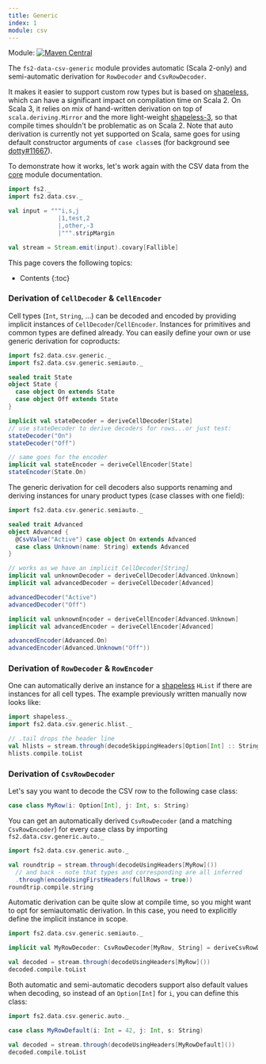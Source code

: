 ```yaml
---
title: Generic
index: 1
module: csv
---
```


Module: [![Maven Central](https://img.shields.io/maven-central/v/org.gnieh/fs2-data-csv-generic_2.13.svg)](https://mvnrepository.com/artifact/org.gnieh/fs2-data-csv-generic_2.13)

The `fs2-data-csv-generic` module provides automatic (Scala 2-only) and semi-automatic derivation for `RowDecoder` and `CsvRowDecoder`. 

It makes it easier to support custom row types but is based on [shapeless][shapeless], which can have a significant impact on compilation time on Scala 2. On Scala 3, it relies on mix of hand-written derivation on top of `scala.deriving.Mirror` and the more light-weight [shapeless-3][shapeless-3], so that compile times shouldn't be problematic as on Scala 2. Note that auto derivation is currently not yet supported on Scala, same goes for using default constructor arguments of `case class`es (for background see [dotty#11667][dotty#11667]).  

To demonstrate how it works, let's work again with the CSV data from the [core][csv-doc] module documentation.

```scala mdoc:reset
import fs2._
import fs2.data.csv._

val input = """i,s,j
              |1,test,2
              |,other,-3
              |""".stripMargin

val stream = Stream.emit(input).covary[Fallible]
```

This page covers the following topics:
* Contents
{:toc}

### Derivation of `CellDecoder` & `CellEncoder`

Cell types (`Int`, `String`, ...) can be decoded and encoded by providing implicit instances of `CellDecoder`/`CellEncoder`. Instances for primitives and common types are defined already. You can easily define your own or use generic derivation for coproducts:

```scala mdoc
import fs2.data.csv.generic._
import fs2.data.csv.generic.semiauto._

sealed trait State
object State {
  case object On extends State
  case object Off extends State
}

implicit val stateDecoder = deriveCellDecoder[State]
// use stateDecoder to derive decoders for rows...or just test:
stateDecoder("On")
stateDecoder("Off")

// same goes for the encoder
implicit val stateEncoder = deriveCellEncoder[State]
stateEncoder(State.On)
```

The generic derivation for cell decoders also supports renaming and deriving instances for unary product types (case classes with one field):

```scala mdoc
import fs2.data.csv.generic.semiauto._

sealed trait Advanced
object Advanced {
  @CsvValue("Active") case object On extends Advanced
  case class Unknown(name: String) extends Advanced
}

// works as we have an implicit CellDecoder[String]
implicit val unknownDecoder = deriveCellDecoder[Advanced.Unknown]
implicit val advancedDecoder = deriveCellDecoder[Advanced]

advancedDecoder("Active")
advancedDecoder("Off")

implicit val unknownEncoder = deriveCellEncoder[Advanced.Unknown]
implicit val advancedEncoder = deriveCellEncoder[Advanced]

advancedEncoder(Advanced.On)
advancedEncoder(Advanced.Unknown("Off"))
```

### Derivation of `RowDecoder` & `RowEncoder`

One can automatically derive an instance for a [shapeless][shapeless] `HList` if there are instances for all cell types. The example previously written manually now looks like:

```scala mdoc
import shapeless._
import fs2.data.csv.generic.hlist._

// .tail drops the header line
val hlists = stream.through(decodeSkippingHeaders[Option[Int] :: String :: Int :: HNil]())
hlists.compile.toList
```

### Derivation of `CsvRowDecoder`

Let's say you want to decode the CSV row to the following case class:

```scala mdoc
case class MyRow(i: Option[Int], j: Int, s: String)
```

You can get an automatically derived `CsvRowDecoder` (and a matching `CsvRowEncoder`) for every case class by importing `fs2.data.csv.generic.auto._`

```scala mdoc:nest
import fs2.data.csv.generic.auto._

val roundtrip = stream.through(decodeUsingHeaders[MyRow]())
  // and back - note that types and corresponding are all inferred
  .through(encodeUsingFirstHeaders(fullRows = true))
roundtrip.compile.string
```

Automatic derivation can be quite slow at compile time, so you might want to opt for semiautomatic derivation. In this case, you need to explicitly define the implicit instance in scope.

```scala mdoc:nest
import fs2.data.csv.generic.semiauto._

implicit val MyRowDecoder: CsvRowDecoder[MyRow, String] = deriveCsvRowDecoder[MyRow]

val decoded = stream.through(decodeUsingHeaders[MyRow]())
decoded.compile.toList
```

Both automatic and semi-automatic decoders support also default values when decoding, so instead of an `Option[Int]` for `i`, you can define this class:

```scala mdoc:nest
import fs2.data.csv.generic.auto._

case class MyRowDefault(i: Int = 42, j: Int, s: String)

val decoded = stream.through(decodeUsingHeaders[MyRowDefault]())
decoded.compile.toList
```

[csv-doc]: /documentation/csv/
[shapeless]: https://github.com/milessabin/shapeless
[shapeless-3]: https://github.com/typelevel/shapeless-3
[dotty#11667]: https://github.com/lampepfl/dotty/pull/11667
